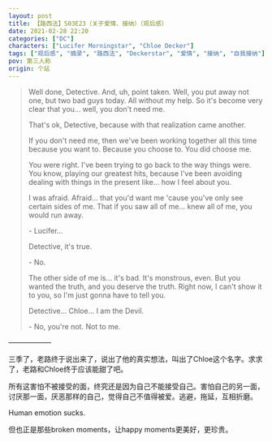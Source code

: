 ```yaml
---
layout: post
title: 【路西法】S03E23（关于爱情、接纳）（观后感）
date: 2021-02-28 22:20
categories: ["DC"]
characters: ["Lucifer Morningstar", "Chloe Decker"]
tags: ["观后感", "摘录", "路西法", "Deckerstar", "爱情", "接纳", "自我接纳"]
pov: 第三人称
origin: 个站
---
```


> Well done, Detective. And, uh, point taken. Well, you put away not one, but two bad guys today. All without my help. So it's become very clear that you... well, you don't need me.
>
> That's ok, Detective, because with that realization came another.
>
> If you don't need me, then we've been working together all this time because you want to. Because you choose to. You did choose me.
>
> You were right. I've been trying to go back to the way things were. You know, playing our greatest hits, because I've been avoiding dealing with things in the present like... how I feel about you.
>
> I was afraid. Afraid... that you'd want me 'cause you've only see certain sides of me. That if you saw all of me... knew all of me, you would run away.
>
> \- Lucifer...
>
> Detective, it's true.
>
> \- No.
>
> The other side of me is... it's bad. It's monstrous, even. But you wanted the truth, and you deserve the truth. Right now, I can't show it to you, so I'm just gonna have to tell you.
>
> Detective... Chloe... I am the Devil.
>
> \- No, you're not. Not to me.

——————

三季了，老路终于说出来了，说出了他的真实想法，叫出了Chloe这个名字。求求了，老路和Chloe终于应该能甜了吧。

所有这害怕不被接受的面，终究还是因为自己不能接受自己。害怕自己的另一面，讨厌那一面，厌恶那样的自己，觉得自己不值得被爱。逃避，拖延，互相折磨。

Human emotion sucks.

但也正是那些broken moments，让happy moments更美好，更珍贵。

